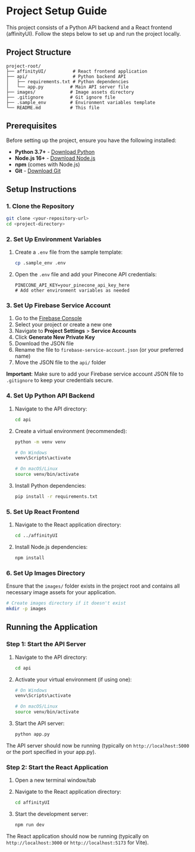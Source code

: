 ﻿# Project Setup Guide

This project consists of a Python API backend and a React frontend (affinityUI). Follow the steps below to set up and run the project locally.

## Project Structure

```
project-root/
├── affinityUI/          # React frontend application
├── api/                 # Python backend API
│   ├── requirements.txt # Python dependencies
│   └── app.py          # Main API server file
├── images/             # Image assets directory
├── .gitignore          # Git ignore file
├── .sample_env         # Environment variables template
└── README.md           # This file
```

## Prerequisites

Before setting up the project, ensure you have the following installed:

- **Python 3.7+** - [Download Python](https://www.python.org/downloads/)
- **Node.js 16+** - [Download Node.js](https://nodejs.org/)
- **npm** (comes with Node.js)
- **Git** - [Download Git](https://git-scm.com/)

## Setup Instructions

### 1. Clone the Repository

```bash
git clone <your-repository-url>
cd <project-directory>
```

### 2. Set Up Environment Variables

1. Create a `.env` file from the sample template:
   ```bash
   cp .sample_env .env
   ```

2. Open the `.env` file and add your Pinecone API credentials:
   ```env
   PINECONE_API_KEY=your_pinecone_api_key_here
   # Add other environment variables as needed
   ```

### 3. Set Up Firebase Service Account

1. Go to the [Firebase Console](https://console.firebase.google.com/)
2. Select your project or create a new one
3. Navigate to **Project Settings** > **Service Accounts**
4. Click **Generate New Private Key**
5. Download the JSON file
6. Rename the file to `firebase-service-account.json` (or your preferred name)
7. Move the JSON file to the `api/` folder

**Important**: Make sure to add your Firebase service account JSON file to `.gitignore` to keep your credentials secure.

### 4. Set Up Python API Backend

1. Navigate to the API directory:
   ```bash
   cd api
   ```

2. Create a virtual environment (recommended):
   ```bash
   python -m venv venv
   
   # On Windows
   venv\Scripts\activate
   
   # On macOS/Linux
   source venv/bin/activate
   ```

3. Install Python dependencies:
   ```bash
   pip install -r requirements.txt
   ```

### 5. Set Up React Frontend

1. Navigate to the React application directory:
   ```bash
   cd ../affinityUI
   ```

2. Install Node.js dependencies:
   ```bash
   npm install
   ```

### 6. Set Up Images Directory

Ensure that the `images/` folder exists in the project root and contains all necessary image assets for your application.

```bash
# Create images directory if it doesn't exist
mkdir -p images
```

## Running the Application

### Step 1: Start the API Server

1. Navigate to the API directory:
   ```bash
   cd api
   ```

2. Activate your virtual environment (if using one):
   ```bash
   # On Windows
   venv\Scripts\activate
   
   # On macOS/Linux
   source venv/bin/activate
   ```

3. Start the API server:
   ```bash
   python app.py
   ```

The API server should now be running (typically on `http://localhost:5000` or the port specified in your app.py).

### Step 2: Start the React Application

1. Open a new terminal window/tab
2. Navigate to the React application directory:
   ```bash
   cd affinityUI
   ```

3. Start the development server:
   ```bash
   npm run dev
   ```

The React application should now be running (typically on `http://localhost:3000` or `http://localhost:5173` for Vite).



